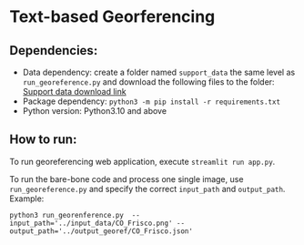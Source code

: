 # Text-based Georferencing

## Dependencies:
* Data dependency: create a folder named `support_data` the same level as `run_georeference.py` and download the following files to the folder:
   [Support data download link](https://drive.google.com/drive/folders/17eHH1y71tB_WGizi88d2FLB5U8EujniV)
* Package dependency: `python3 -m pip install -r requirements.txt`
* Python version: Python3.10 and above


## How to run:
To run georeferencing web application, execute `streamlit run app.py`. 

To run the bare-bone code and process one single image, use `run_georeference.py` and specify the correct `input_path` and `output_path`. Example:
```
python3 run_georenference.py  --input_path='../input_data/CO_Frisco.png' --output_path='../output_georef/CO_Frisco.json'
```
